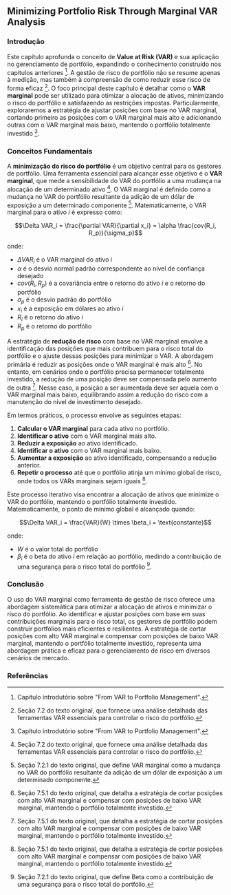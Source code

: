 ## Minimizing Portfolio Risk Through Marginal VAR Analysis

### Introdução
Este capítulo aprofunda o conceito de **Value at Risk (VAR)** e sua aplicação no gerenciamento de portfólio, expandindo o conhecimento construído nos capítulos anteriores [^1]. A gestão de risco de portfólio não se resume apenas à medição, mas também à compreensão de como reduzir esse risco de forma eficaz [^2]. O foco principal deste capítulo é detalhar como o **VAR marginal** pode ser utilizado para otimizar a alocação de ativos, minimizando o risco do portfólio e satisfazendo as restrições impostas. Particularmente, exploraremos a estratégia de ajustar posições com base no VAR marginal, cortando primeiro as posições com o VAR marginal mais alto e adicionando outras com o VAR marginal mais baixo, mantendo o portfólio totalmente investido [^1].

### Conceitos Fundamentais

A **minimização do risco do portfólio** é um objetivo central para os gestores de portfólio. Uma ferramenta essencial para alcançar esse objetivo é o **VAR marginal**, que mede a sensibilidade do VAR do portfólio a uma mudança na alocação de um determinado ativo [^2]. O VAR marginal é definido como a mudança no VAR do portfólio resultante da adição de um dólar de exposição a um determinado componente [^8]. Matematicamente, o VAR marginal para o ativo *i* é expresso como:

$$\Delta VAR_i = \frac{\partial VAR}{\partial x_i} = \alpha \frac{cov(R_i, R_p)}{\sigma_p}$$

onde:

*   $\Delta VAR_i$ é o VAR marginal do ativo *i*
*   $\alpha$ é o desvio normal padrão correspondente ao nível de confiança desejado
*   $cov(R_i, R_p)$ é a covariância entre o retorno do ativo *i* e o retorno do portfólio
*   $\sigma_p$ é o desvio padrão do portfólio
*   $x_i$ é a exposição em dólares ao ativo *i*
*   $R_i$ é o retorno do ativo i
*   $R_p$ é o retorno do portfólio

A estratégia de **redução de risco** com base no VAR marginal envolve a identificação das posições que mais contribuem para o risco total do portfólio e o ajuste dessas posições para minimizar o VAR. A abordagem primária é reduzir as posições onde o VAR marginal é mais alto [^23]. No entanto, em cenários onde o portfólio precisa permanecer totalmente investido, a redução de uma posição deve ser compensada pelo aumento de outra [^23]. Nesse caso, a posição a ser aumentada deve ser aquela com o VAR marginal mais baixo, equilibrando assim a redução do risco com a manutenção do nível de investimento desejado.

Em termos práticos, o processo envolve as seguintes etapas:

1.  **Calcular o VAR marginal** para cada ativo no portfólio.
2.  **Identificar o ativo** com o VAR marginal mais alto.
3.  **Reduzir a exposição** ao ativo identificado.
4.  **Identificar o ativo** com o VAR marginal mais baixo.
5.  **Aumentar a exposição** ao ativo identificado, compensando a redução anterior.
6.  **Repetir o processo** até que o portfólio atinja um mínimo global de risco, onde todos os VARs marginais sejam iguais [^23].

Este processo iterativo visa encontrar a alocação de ativos que minimize o VAR do portfólio, mantendo o portfólio totalmente investido. Matematicamente, o ponto de mínimo global é alcançado quando:

$$\Delta VAR_i = \frac{VAR}{W} \times \beta_i = \text{constante}$$

onde:

*   $W$ é o valor total do portfólio
*   $\beta_i$ é o beta do ativo *i* em relação ao portfólio, medindo a contribuição de uma segurança para o risco total do portfólio [^9].

### Conclusão

O uso do VAR marginal como ferramenta de gestão de risco oferece uma abordagem sistemática para otimizar a alocação de ativos e minimizar o risco do portfólio. Ao identificar e ajustar posições com base em suas contribuições marginais para o risco total, os gestores de portfólio podem construir portfólios mais eficientes e resilientes. A estratégia de cortar posições com alto VAR marginal e compensar com posições de baixo VAR marginal, mantendo o portfólio totalmente investido, representa uma abordagem prática e eficaz para o gerenciamento de risco em diversos cenários de mercado.

### Referências
[^1]: Capítulo introdutório sobre "From VAR to Portfolio Management".
[^2]: Seção 7.2 do texto original, que fornece uma análise detalhada das ferramentas VAR essenciais para controlar o risco do portfólio.
[^8]: Seção 7.2.1 do texto original, que define VAR marginal como a mudança no VAR do portfólio resultante da adição de um dólar de exposição a um determinado componente.
[^9]: Seção 7.2.1 do texto original, que define Beta como a contribuição de uma segurança para o risco total do portfólio.
[^23]: Seção 7.5.1 do texto original, que detalha a estratégia de cortar posições com alto VAR marginal e compensar com posições de baixo VAR marginal, mantendo o portfólio totalmente investido.
<!-- END -->